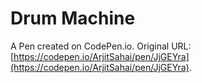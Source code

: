 # Drum Machine

A Pen created on CodePen.io. Original URL: [https://codepen.io/ArjitSahai/pen/JjGEYra](https://codepen.io/ArjitSahai/pen/JjGEYra).



